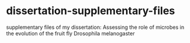 # dissertation-supplementary-files
supplementary files of my dissertation: Assessing the role of microbes in the evolution of the fruit fly Drosophila melanogaster
